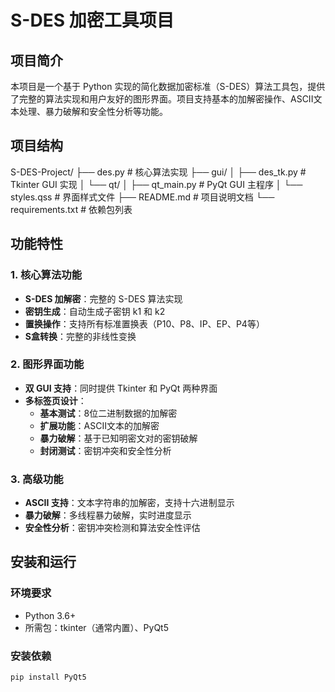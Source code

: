 # S-DES 加密工具项目

## 项目简介
本项目是一个基于 Python 实现的简化数据加密标准（S-DES）算法工具包，提供了完整的算法实现和用户友好的图形界面。项目支持基本的加解密操作、ASCII文本处理、暴力破解和安全性分析等功能。

## 项目结构
S-DES-Project/
├── des.py                    # 核心算法实现
├── gui/
│   ├── des_tk.py            # Tkinter GUI 实现
│   └── qt/
│       ├── qt_main.py       # PyQt GUI 主程序
│       └── styles.qss       # 界面样式文件
├── README.md                # 项目说明文档
└── requirements.txt         # 依赖包列表


## 功能特性

### 1. 核心算法功能
- **S-DES 加解密**：完整的 S-DES 算法实现
- **密钥生成**：自动生成子密钥 k1 和 k2
- **置换操作**：支持所有标准置换表（P10、P8、IP、EP、P4等）
- **S盒转换**：完整的非线性变换

### 2. 图形界面功能
- **双 GUI 支持**：同时提供 Tkinter 和 PyQt 两种界面
- **多标签页设计**：
  - **基本测试**：8位二进制数据的加解密
  - **扩展功能**：ASCII文本的加解密
  - **暴力破解**：基于已知明密文对的密钥破解
  - **封闭测试**：密钥冲突和安全性分析

### 3. 高级功能
- **ASCII 支持**：文本字符串的加解密，支持十六进制显示
- **暴力破解**：多线程暴力破解，实时进度显示
- **安全性分析**：密钥冲突检测和算法安全性评估

## 安装和运行

### 环境要求
- Python 3.6+
- 所需包：tkinter（通常内置）、PyQt5

### 安装依赖
```bash
pip install PyQt5
